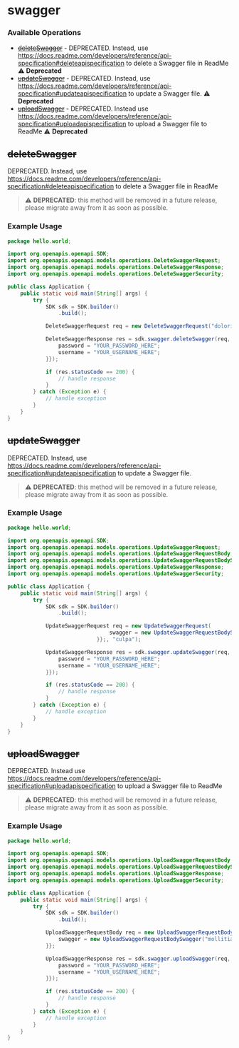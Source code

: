 # swagger

### Available Operations

* [~~deleteSwagger~~](#deleteswagger) - DEPRECATED. Instead, use https://docs.readme.com/developers/reference/api-specification#deleteapispecification to delete a Swagger file in ReadMe :warning: **Deprecated**
* [~~updateSwagger~~](#updateswagger) - DEPRECATED. Instead, use https://docs.readme.com/developers/reference/api-specification#updateapispecification to update a Swagger file. :warning: **Deprecated**
* [~~uploadSwagger~~](#uploadswagger) - DEPRECATED. Instead use https://docs.readme.com/developers/reference/api-specification#uploadapispecification to upload a Swagger file to ReadMe :warning: **Deprecated**

## ~~deleteSwagger~~

DEPRECATED. Instead, use https://docs.readme.com/developers/reference/api-specification#deleteapispecification to delete a Swagger file in ReadMe

> :warning: **DEPRECATED**: this method will be removed in a future release, please migrate away from it as soon as possible.

### Example Usage

```java
package hello.world;

import org.openapis.openapi.SDK;
import org.openapis.openapi.models.operations.DeleteSwaggerRequest;
import org.openapis.openapi.models.operations.DeleteSwaggerResponse;
import org.openapis.openapi.models.operations.DeleteSwaggerSecurity;

public class Application {
    public static void main(String[] args) {
        try {
            SDK sdk = SDK.builder()
                .build();

            DeleteSwaggerRequest req = new DeleteSwaggerRequest("doloribus");            

            DeleteSwaggerResponse res = sdk.swagger.deleteSwagger(req, new DeleteSwaggerSecurity("sapiente", "architecto") {{
                password = "YOUR_PASSWORD_HERE";
                username = "YOUR_USERNAME_HERE";
            }});

            if (res.statusCode == 200) {
                // handle response
            }
        } catch (Exception e) {
            // handle exception
        }
    }
}
```

## ~~updateSwagger~~

DEPRECATED. Instead, use https://docs.readme.com/developers/reference/api-specification#updateapispecification to update a Swagger file.

> :warning: **DEPRECATED**: this method will be removed in a future release, please migrate away from it as soon as possible.

### Example Usage

```java
package hello.world;

import org.openapis.openapi.SDK;
import org.openapis.openapi.models.operations.UpdateSwaggerRequest;
import org.openapis.openapi.models.operations.UpdateSwaggerRequestBody;
import org.openapis.openapi.models.operations.UpdateSwaggerRequestBodySwagger;
import org.openapis.openapi.models.operations.UpdateSwaggerResponse;
import org.openapis.openapi.models.operations.UpdateSwaggerSecurity;

public class Application {
    public static void main(String[] args) {
        try {
            SDK sdk = SDK.builder()
                .build();

            UpdateSwaggerRequest req = new UpdateSwaggerRequest(                new UpdateSwaggerRequestBody() {{
                                swagger = new UpdateSwaggerRequestBodySwagger("mollitia".getBytes(), "dolorem");;
                            }};, "culpa");            

            UpdateSwaggerResponse res = sdk.swagger.updateSwagger(req, new UpdateSwaggerSecurity("consequuntur", "repellat") {{
                password = "YOUR_PASSWORD_HERE";
                username = "YOUR_USERNAME_HERE";
            }});

            if (res.statusCode == 200) {
                // handle response
            }
        } catch (Exception e) {
            // handle exception
        }
    }
}
```

## ~~uploadSwagger~~

DEPRECATED. Instead use https://docs.readme.com/developers/reference/api-specification#uploadapispecification to upload a Swagger file to ReadMe

> :warning: **DEPRECATED**: this method will be removed in a future release, please migrate away from it as soon as possible.

### Example Usage

```java
package hello.world;

import org.openapis.openapi.SDK;
import org.openapis.openapi.models.operations.UploadSwaggerRequestBody;
import org.openapis.openapi.models.operations.UploadSwaggerRequestBodySwagger;
import org.openapis.openapi.models.operations.UploadSwaggerResponse;
import org.openapis.openapi.models.operations.UploadSwaggerSecurity;

public class Application {
    public static void main(String[] args) {
        try {
            SDK sdk = SDK.builder()
                .build();

            UploadSwaggerRequestBody req = new UploadSwaggerRequestBody() {{
                swagger = new UploadSwaggerRequestBodySwagger("mollitia".getBytes(), "occaecati");;
            }};            

            UploadSwaggerResponse res = sdk.swagger.uploadSwagger(req, new UploadSwaggerSecurity("numquam", "commodi") {{
                password = "YOUR_PASSWORD_HERE";
                username = "YOUR_USERNAME_HERE";
            }});

            if (res.statusCode == 200) {
                // handle response
            }
        } catch (Exception e) {
            // handle exception
        }
    }
}
```
